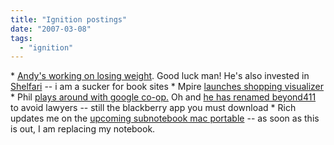 ```yaml
---
title: "Ignition postings"
date: "2007-03-08"
tags: 
  - "ignition"
---
```


\* [Andy's working on losing weight](http://asack.typepad.com/a_sack_of_seattle/2007/03/fatblogging_204.html). Good luck man! He's also invested in [Shelfari](http://asack.typepad.com/a_sack_of_seattle/2007/03/shelfari.html) -- i am a sucker for book sites \* Mpire [launches shopping visualizer](http://www.techcrunch.com/2007/03/06/mpire-upgrades-and-launches-shopwave-shopping-visualization/) \* Phil [plays around with google co-op.](http://thebogles.com/blog/2007/03/my-first-experiment-with-google-co-op/) Oh and [he has renamed beyond411](http://thebogles.com/blog/2007/03/berry411-is-now-beyond411/) to avoid lawyers -- still the blackberry app you must download \* Rich updates me on the [upcoming subnotebook mac portable](http://www.tongfamily.com/macbook_ultracompact.php) -- as soon as this is out, I am replacing my notebook.
